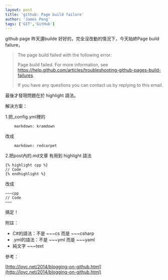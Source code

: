 ```yaml
---
layout: post
title: 'github: Page build failure'
author: 'James Peng'
tags: ['GIT','GitHub']
---
```


github page 昨天還builde 好好的，完全沒改動的情況下，今天始終Page build failure，

> The page build failed with the following error:
> 
> Page build failed. For more information, see https://help.github.com/articles/troubleshooting-github-pages-build-failures.
> 
> If you have any questions you can contact us by replying to this email.

最後才發現問題在於 highlight 語法。




解決方案：

1.把_config.yml裡的

~~~text
    markdown: kramdown 
~~~

改成

~~~text
    markdown: redcarpet
~~~

2.把post內的.md文章 有用到 highlight 語法


    {% highlight cpp %}
    // Code
    {% endhighlight %}


改成

    ~~~cpp
    // Code
    ~~~

搞定！


附註：

- C#的語法：不是 ~~~cs 而是 ~~~csharp
- .yml的語法：不是 ~~~yml 而是 ~~~yaml
- 純文字 ~~~text


參考：

[http://loyc.net/2014/blogging-on-github.html](http://loyc.net/2014/blogging-on-github.html)